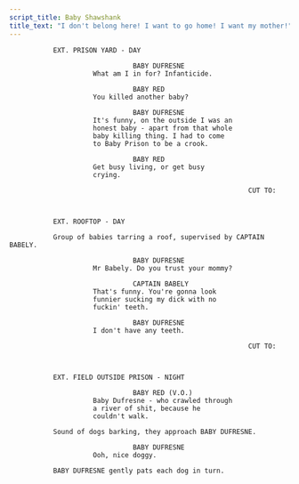 ```yaml
---
script_title: Baby Shawshank
title_text: "I don't belong here! I want to go home! I want my mother!"
---
```



               EXT. PRISON YARD - DAY

                                   BABY DUFRESNE
                         What am I in for? Infanticide.

                                   BABY RED
                         You killed another baby?

                                   BABY DUFRESNE
                         It's funny, on the outside I was an
                         honest baby - apart from that whole
                         baby killing thing. I had to come
                         to Baby Prison to be a crook.

                                   BABY RED
                         Get busy living, or get busy
                         crying.

                                                                CUT TO:



               EXT. ROOFTOP - DAY

               Group of babies tarring a roof, supervised by CAPTAIN BABELY.

                                   BABY DUFRESNE
                         Mr Babely. Do you trust your mommy?

                                   CAPTAIN BABELY
                         That's funny. You're gonna look
                         funnier sucking my dick with no
                         fuckin' teeth.

                                   BABY DUFRESNE
                         I don't have any teeth.

                                                                CUT TO:



               EXT. FIELD OUTSIDE PRISON - NIGHT

                                   BABY RED (V.O.)
                         Baby Dufresne - who crawled through
                         a river of shit, because he
                         couldn't walk.

               Sound of dogs barking, they approach BABY DUFRESNE.

                                   BABY DUFRESNE
                         Ooh, nice doggy.

               BABY DUFRESNE gently pats each dog in turn.
